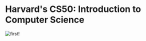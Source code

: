 # Harvard's CS50: Introduction to Computer Science

![first!](https://www.freecodecamp.org/news/content/images/2020/06/cs50largest.jpeg)

